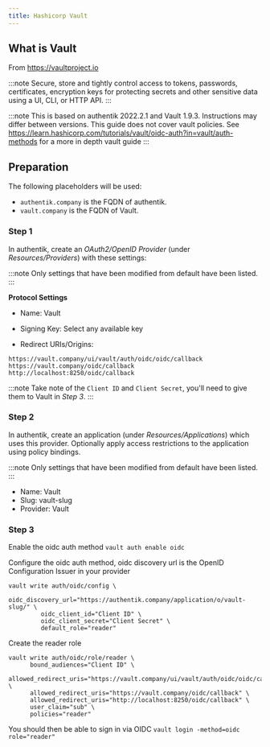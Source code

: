 ```yaml
---
title: Hashicorp Vault
---
```


## What is Vault

From https://vaultproject.io

:::note
Secure, store and tightly control access to tokens, passwords, certificates, encryption keys for protecting secrets and other sensitive data using a UI, CLI, or HTTP API.
:::

:::note
This is based on authentik 2022.2.1 and Vault 1.9.3. Instructions may differ between versions. This guide does not cover vault policies. See https://learn.hashicorp.com/tutorials/vault/oidc-auth?in=vault/auth-methods for a more in depth vault guide
:::

## Preparation

The following placeholders will be used:

- `authentik.company` is the FQDN of authentik.
- `vault.company` is the FQDN of Vault.

### Step 1

In authentik, create an _OAuth2/OpenID Provider_ (under _Resources/Providers_) with these settings:

:::note
Only settings that have been modified from default have been listed.
:::

**Protocol Settings**

- Name: Vault
- Signing Key: Select any available key

- Redirect URIs/Origins:
```
https://vault.company/ui/vault/auth/oidc/oidc/callback
https://vault.company/oidc/callback
http://localhost:8250/oidc/callback
```
:::note
Take note of the `Client ID` and `Client Secret`, you'll need to give them to Vault in _Step 3_.
:::

### Step 2

In authentik, create an application (under _Resources/Applications_) which uses this provider. Optionally apply access restrictions to the application using policy bindings.

:::note
Only settings that have been modified from default have been listed.
:::

- Name: Vault
- Slug: vault-slug
- Provider: Vault

### Step 3

Enable the oidc auth method
```vault auth enable oidc```

Configure the oidc auth method, oidc discovery url is the OpenID Configuration Issuer in your provider
```
vault write auth/oidc/config \
         oidc_discovery_url="https://authentik.company/application/o/vault-slug/" \
         oidc_client_id="Client ID" \
         oidc_client_secret="Client Secret" \
         default_role="reader"
```

Create the reader role
```
vault write auth/oidc/role/reader \
      bound_audiences="Client ID" \
      allowed_redirect_uris="https://vault.company/ui/vault/auth/oidc/oidc/callback" \
      allowed_redirect_uris="https://vault.company/oidc/callback" \
      allowed_redirect_uris="http://localhost:8250/oidc/callback" \
      user_claim="sub" \
      policies="reader"
```

You should then be able to sign in via OIDC
```vault login -method=oidc role="reader"```
